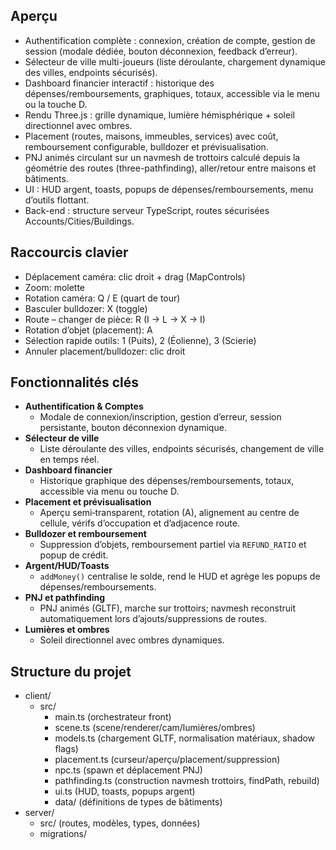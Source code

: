 
## Aperçu

- Authentification complète : connexion, création de compte, gestion de session (modale dédiée, bouton déconnexion, feedback d’erreur).
- Sélecteur de ville multi-joueurs (liste déroulante, chargement dynamique des villes, endpoints sécurisés).
- Dashboard financier interactif : historique des dépenses/remboursements, graphiques, totaux, accessible via le menu ou la touche D.
- Rendu Three.js : grille dynamique, lumière hémisphérique + soleil directionnel avec ombres.
- Placement (routes, maisons, immeubles, services) avec coût, remboursement configurable, bulldozer et prévisualisation.
- PNJ animés circulant sur un navmesh de trottoirs calculé depuis la géométrie des routes (three-pathfinding), aller/retour entre maisons et bâtiments.
- UI : HUD argent, toasts, popups de dépenses/remboursements, menu d’outils flottant.
- Back-end : structure serveur TypeScript, routes sécurisées Accounts/Cities/Buildings.


## Raccourcis clavier 

- Déplacement caméra: clic droit + drag (MapControls)
- Zoom: molette
- Rotation caméra: Q / E (quart de tour)
- Basculer bulldozer: X (toggle)
- Route – changer de pièce: R (I → L → X → I)
- Rotation d’objet (placement): A
- Sélection rapide outils: 1 (Puits), 2 (Éolienne), 3 (Scierie)
- Annuler placement/bulldozer: clic droit


## Fonctionnalités clés

- **Authentification & Comptes**
	- Modale de connexion/inscription, gestion d’erreur, session persistante, bouton déconnexion dynamique.
- **Sélecteur de ville**
	- Liste déroulante des villes, endpoints sécurisés, changement de ville en temps réel.
- **Dashboard financier**
	- Historique graphique des dépenses/remboursements, totaux, accessible via menu ou touche D.
- **Placement et prévisualisation**
	- Aperçu semi‑transparent, rotation (A), alignement au centre de cellule, vérifs d’occupation et d’adjacence route.
- **Bulldozer et remboursement**
	- Suppression d’objets, remboursement partiel via `REFUND_RATIO` et popup de crédit.
- **Argent/HUD/Toasts**
	- `addMoney()` centralise le solde, rend le HUD et agrège les popups de dépenses/remboursements.
- **PNJ et pathfinding**
	- PNJ animés (GLTF), marche sur trottoirs; navmesh reconstruit automatiquement lors d’ajouts/suppressions de routes.
- **Lumières et ombres**
	- Soleil directionnel avec ombres dynamiques.

## Structure du projet

- client/
	- src/
		- main.ts (orchestrateur front)
		- scene.ts (scene/renderer/cam/lumières/ombres)
		- models.ts (chargement GLTF, normalisation matériaux, shadow flags)
		- placement.ts (curseur/aperçu/placement/suppression)
		- npc.ts (spawn et déplacement PNJ)
		- pathfinding.ts (construction navmesh trottoirs, findPath, rebuild)
		- ui.ts (HUD, toasts, popups argent)
		- data/ (définitions de types de bâtiments)
- server/
	- src/ (routes, modèles, types, données)
	- migrations/ 




